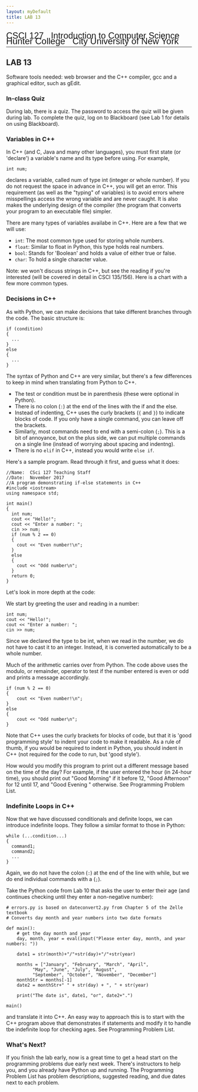 ```yaml
---
layout: myDefault 
title: LAB 13  
---  
```

<style>  
table {
    border-collapse: collapse;
}
table, td, th {
    text-align: left;
    padding: 8px;
    padding-bottom: 6px;
    border: 1px solid #dee1e4;
}
tr:nth-child(even) {background-color: #fafafa;}
tr:nth-child(odd) {background-color: #ffffff;}
hr.style-six {
    border: 0;
    height: 0;
    border-top: 1px solid rgba(0, 0, 0, 0.1);
    border-bottom: 1px solid rgba(255, 255, 255, 0.3);
}
a:link {
    text-decoration: none;
}
a:visited {
    text-decoration: none;
    color: blue;
}
a:hover {
    text-decoration: none;
}
a:active {
    text-decoration: none;
}
</style>  
[<span style="font-family:Arial; font-size:23.5px">CSCI 127 &nbsp; Introduction to Computer Science</span><br/>
<span style="line-height:0.1; font-family:Arial; font-size:24px">Hunter College &nbsp; City University of New York</span>](2018_summer.html)  
  
---

LAB 13  
---  

Software tools needed: web browser and the C++ compiler, gcc and a graphical editor, such as gEdit.

### In-class Quiz

During lab, there is a [quiz](quizzes.html). The password to access the quiz will be given during lab. To complete the quiz, log on to Blackboard (see [Lab 1](lab1.html) for details on using Blackboard).

### Variables in C++

In C++ (and C, Java and many other languages), you must first state (or 'declare') a variable's name and its type before using. For example,

	int num;

declares a variable, called num of type int (integer or whole number). If you do not request the space in advance in C++, you will get an error. This requirement (as well as the "typing" of variables) is to avoid errors where misspellings access the wrong variable and are never caught. It is also makes the underlying design of the compiler (the program that converts your program to an executable file) simpler.

There are many types of variables availabe in C++. Here are a few that we will use:

*   `int`: The most common type used for storing whole numbers.
*   `float`: Similar to float in Python, this type holds real numbers.
*   `bool`: Stands for 'Boolean' and holds a value of either true or false.
*   `char`: To hold a single character value. 

Note: we won't discuss strings in C++, but see the reading if you're interested (will be covered in detail in CSCI 135/156).  Here is a [chart](https://www.tutorialspoint.com/cplusplus/cpp_variable_types.htm) with a few more common types.

### Decisions in C++

As with Python, we can make decisions that take different branches through the code. The basic structure is:

	if (condition)
	{
	  ...
	}
	else
	{
	  ...
	}

The syntax of Python and C++ are very similar, but there's a few differences to keep in mind when translating from Python to C++.

*   The test or condition must be in parenthesis (these were optional in Python).
*   There is no colon (`:`) at the end of the lines with the if and the else.
*   Instead of indenting, C++ uses the curly brackets (`{` and `}`) to indicate blocks of code. If you only have a single command, you can leave off the brackets.
*   Similarly, most commands need to end with a semi-colon (`;`). This is a bit of annoyance, but on the plus side, we can put multiple commands on a single line (instead of worrying about spacing and indentng).
*   There is no `elif` in C++, instead you would write `else if`.

Here's a sample program. Read through it first, and guess what it does:

	//Name:  CSci 127 Teaching Staff
	//Date:  November 2017
	//A program demonstrating if-else statements in C++
	#include <iostream>
	using namespace std;

	int main() 
	{
	  int num;
	  cout << "Hello!";
	  cout << "Enter a number: ";
	  cin >> num;
	  if (num % 2 == 0)
	  {
	    cout << "Even number!\n";
	  }
	  else
	  {
	    cout << "Odd number\n";
	  }
	  return 0;
	}

Let's look in more depth at the code:

We start by greeting the user and reading in a number:
    
	int num;
	cout << "Hello!";
	cout << "Enter a number: ";
	cin >> num;
    
Since we declared the type to be int, when we read in the number, we do not have to cast it to an integer. Instead, it is converted automatically to be a whole number.
    
Much of the arithmetic carries over from Python. The code above uses the modulo, or remainder, operator to test if the number entered is even or odd and prints a message accordingly.
    
	if (num % 2 == 0)
	{
	    cout << "Even number!\n";
	}
	else
	{
	    cout << "Odd number\n";
	}
    
Note that C++ uses the curly brackets for blocks of code, but that it is 'good programming style' to indent your code to make it readable. As a rule of thumb, if you would be required to indent in Python, you should indent in C++ (not required for the code to run, but 'good style').

How would you modify this program to print out a different message based on the time of the day? For example, if the user entered the hour (in 24-hour time), you should print out "Good Morning" if it before 12, "Good Afternoon" for 12 until 17, and "Good Evening " otherwise. See [Programming Problem List](assignments.html).

### Indefinite Loops in C++

Now that we have discussed conditionals and definite loops, we can introduce indefinite loops. They follow a similar format to those in Python:

	while (...condition...)
	{
	  command1;
	  command2;
	  ...
	}

Again, we do not have the colon (`:`) at the end of the line with while, but we do end individual commands with a (`;`).

Take the Python code from [Lab 10](lab_10.html) that asks the user to enter their age (and continues checking until they enter a non-negative number):  

	# errors.py is based on dateconvert2.py from Chapter 5 of the Zelle textbook
	# Converts day month and year numbers into two date formats

	def main():
	    # get the day month and year
	    day, month, year = eval(input("Please enter day, month, and year numbers: "))

	    date1 = str(month)+"/"+str(day)+"/"+str(year)

	    months = ["January", "February", "March", "April", 
		      "May", "June", "July", "August", 
		      "September", "October", "November", "December"]
	    monthStr = months[-1]
	    date2 = monthStr+" " + str(day) + ", " + str(year)

	    print("The date is", date1, "or", date2+".")

	main()

and translate it into C++. An easy way to approach this is to start with the C++ program above that demonstrates if statements and modify it to handle tbe indefinite loop for checking ages. See [Programming Problem List](assignments.html).

### What's Next?

If you finish the lab early, now is a great time to get a head start on the programming problems due early next week. There's instructors to help you, and you already have Python up and running. The [Programming Problem List](ps.html) has problem descriptions, suggested reading, and due dates next to each problem.
